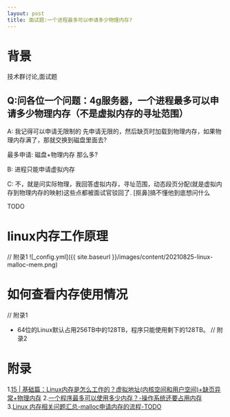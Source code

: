 ```yaml
---
layout: post
title: 面试题:一个进程最多可以申请多少物理内存?
---
```


# 背景
技术群讨论,面试题

## Q:问各位一个问题：4g服务器，一个进程最多可以申请多少物理内存（不是虚拟内存的寻址范围）

A: 我记得可以申请无限制的
先申请无限的，然后缺页时加载到物理内存，如果物理内存满了，那就交换到磁盘里面去?

最多申请: 磁盘+物理内存 那么多?

B: 进程只能申请虚拟内存

C: 不，就是问实际物理，我回答虚拟内存，寻址范围，动态段页分配(就是虚拟内存到物理内存的映射)这些点都被面试官驳回了.
[抠鼻]搞不懂他到底想问什么

TODO

# linux内存工作原理
// 附录1
![_config.yml]({{ site.baseurl }}/images/content/20210825-linux-malloc-mem.png)

# 如何查看内存使用情况
// 附录1

* 64位的Linux默认占用256TB中的128TB，程序只能使用剩下的128TB。
// 附录2

# 附录
1.[15 | 基础篇：Linux内存是怎么工作的？虚拟地址(内核空间和用户空间)+缺页异常+物理内存](https://time.geekbang.org/column/article/74272)
2.[一个程序最多可以使用多少内存？-操作系统还要占用内存](https://blog.csdn.net/weixin_42709563/article/details/106234230)
3.[Linux 内存相关问题汇总-malloc申请内存的流程-TODO](https://mp.weixin.qq.com/s/Rrx_5XFU3bz0VAVBIcd1rA)
